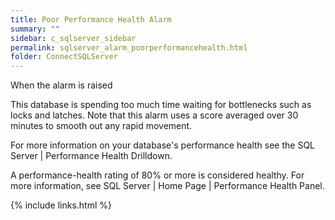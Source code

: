 ```yaml
---
title: Poor Performance Health Alarm
summary: ""
sidebar: c_sqlserver_sidebar
permalink: sqlserver_alarm_poorperformancehealth.html
folder: ConnectSQLServer
---
```




When the alarm is raised

This database is spending too much time waiting for bottlenecks such as locks and latches. Note that this alarm uses a score averaged over 30 minutes to smooth out any rapid movement.

For more information on your database's performance health see the SQL Server \| Performance Health Drilldown.

A performance-health rating of 80% or more is considered healthy. For more information, see SQL Server \| Home Page \| Performance Health Panel.

{% include links.html %}
